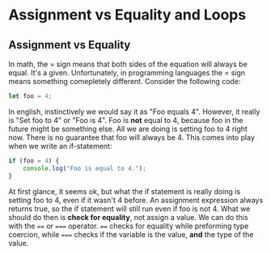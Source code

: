 # Assignment vs Equality and Loops

## Assignment vs Equality

In math, the = sign means that both sides of the equation will always be equal. It's a given. Unfortunately, in programming languages the = sign means something comepletely different. Consider the following code:

```js
let foo = 4;
```

In english, instinctively we would say it as "Foo equals 4". However, it really is "Set foo to 4" or "Foo is 4". Foo is **not** equal to 4, because foo in the future might be something else. All we are doing is setting foo to 4 right now. There is no guarantee that foo will always be 4. This comes into play when we write an if-statement:

```js
if (foo = 4) {
    console.log("Foo is equal to 4.");
}
```

At first glance, it seems ok, but what the if statement is really doing is setting foo to 4, even if it wasn't 4 before. An assignment expression always returns true, so the if statement will still run even if foo is not 4. What we should do then is **check for equality**, not assign a value. We can do this with the `==` or `===` operator. `==` checks for equality while preforming type coercion, while `===` checks if the variable is the value, **and** the type of the value.
